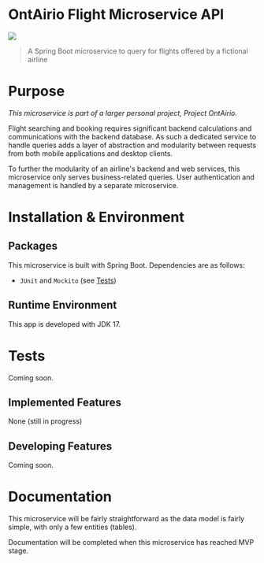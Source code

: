 # OntAirio Flight Microservice API
![](https://img.shields.io/badge/Development-Ongoing-blue)


[//]: # ([README auf Deutsch <i>hier</i> verfügbar! :&#41;]&#40;https://github.com/Hussein-249/dynamic-multipage-template/blob/main/README-DE.md&#41;)

> A Spring Boot microservice to query for flights offered by a fictional airline

# Purpose

<i>This microservice is part of a larger personal project, Project OntAirio.</i>

Flight searching and booking requires significant backend calculations and communications with the backend database. As such a dedicated service to handle queries adds a layer of abstraction and modularity between requests from both mobile applications and desktop clients.

To further the modularity of an airline's backend and web services, this microservice only serves business-related queries. User authentication and management is handled by a separate microservice.

# Installation & Environment

## Packages

This microservice is built with Spring Boot. Dependencies are as follows:

- ```JUnit``` and ```Mockito``` (see [Tests](#tests))

## Runtime Environment

This app is developed with JDK 17.

# Tests

<div id="tests">
Coming soon.
</div>

## Implemented Features
None (still in progress)
## Developing Features
Coming soon.
# Documentation

This microservice will be fairly straightforward as the data model is fairly simple, with only a few entities (tables).

Documentation will be completed when this microservice has reached MVP stage.
